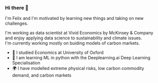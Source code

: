 ### Hi there 👋

I'm Felix and I'm motivated by learning new things and taking on new challenges.

I'm working as data scientist at Vivid Economics by McKinsey & Company and enjoy applying data science to sustainability and climate issues.  
I'm currently working mostly on buiding models of carbon markets.

- 📘 I studied Economics at University of Oxford
- 🧠 I am learning ML in python with the Deeplearning.ai Deep Learning Specialisation
- 🌍 I have modelled extreme physical risks, low carbon commodity demand, and carbon markets
